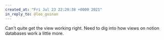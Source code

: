 ```yaml
---
created_at: "Fri Jul 23 22:20:38 +0000 2021"
in_reply_to: @leo_guinan
---
```


Can't quite get the view working right. Need to dig into how views on notion databases work a little more.